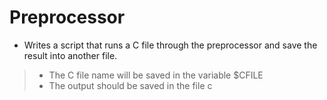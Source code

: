 # Preprocessor
* Writes a script that runs a C file through the preprocessor and save the result into another file.
> * The C file name will be saved in the variable $CFILE
> * The output should be saved in the file c
